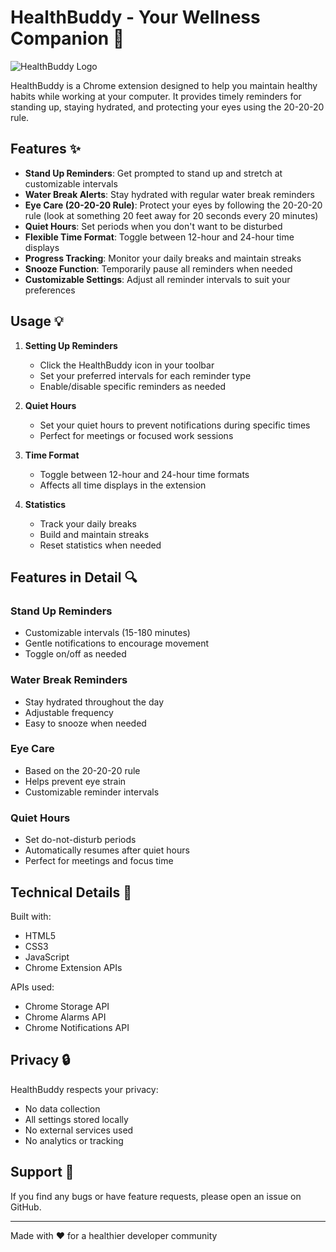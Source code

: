 # HealthBuddy - Your Wellness Companion 🌟

![HealthBuddy Logo](icons/icon128.ico)

HealthBuddy is a Chrome extension designed to help you maintain healthy habits while working at your computer. It provides timely reminders for standing up, staying hydrated, and protecting your eyes using the 20-20-20 rule.

## Features ✨

- **Stand Up Reminders**: Get prompted to stand up and stretch at customizable intervals
- **Water Break Alerts**: Stay hydrated with regular water break reminders
- **Eye Care (20-20-20 Rule)**: Protect your eyes by following the 20-20-20 rule (look at something 20 feet away for 20 seconds every 20 minutes)
- **Quiet Hours**: Set periods when you don't want to be disturbed
- **Flexible Time Format**: Toggle between 12-hour and 24-hour time displays
- **Progress Tracking**: Monitor your daily breaks and maintain streaks
- **Snooze Function**: Temporarily pause all reminders when needed
- **Customizable Settings**: Adjust all reminder intervals to suit your preferences

## Usage 💡

1. **Setting Up Reminders**
   - Click the HealthBuddy icon in your toolbar
   - Set your preferred intervals for each reminder type
   - Enable/disable specific reminders as needed

2. **Quiet Hours**
   - Set your quiet hours to prevent notifications during specific times
   - Perfect for meetings or focused work sessions

3. **Time Format**
   - Toggle between 12-hour and 24-hour time formats
   - Affects all time displays in the extension

4. **Statistics**
   - Track your daily breaks
   - Build and maintain streaks
   - Reset statistics when needed

## Features in Detail 🔍

### Stand Up Reminders
- Customizable intervals (15-180 minutes)
- Gentle notifications to encourage movement
- Toggle on/off as needed

### Water Break Reminders
- Stay hydrated throughout the day
- Adjustable frequency
- Easy to snooze when needed

### Eye Care
- Based on the 20-20-20 rule
- Helps prevent eye strain
- Customizable reminder intervals

### Quiet Hours
- Set do-not-disturb periods
- Automatically resumes after quiet hours
- Perfect for meetings and focus time

## Technical Details 🔧

Built with:
- HTML5
- CSS3
- JavaScript
- Chrome Extension APIs

APIs used:
- Chrome Storage API
- Chrome Alarms API
- Chrome Notifications API

## Privacy 🔒

HealthBuddy respects your privacy:
- No data collection
- All settings stored locally
- No external services used
- No analytics or tracking

## Support 💪

If you find any bugs or have feature requests, please open an issue on GitHub.

---

Made with ❤️ for a healthier developer community